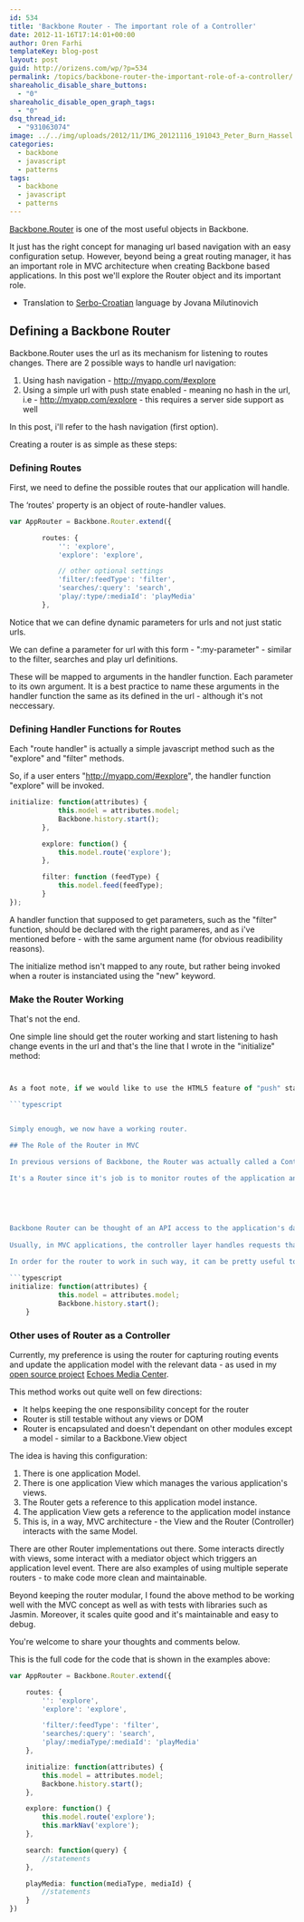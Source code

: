 ```yaml
---
id: 534
title: 'Backbone Router - The important role of a Controller'
date: 2012-11-16T17:14:01+00:00
author: Oren Farhi 
templateKey: blog-post
layout: post
guid: http://orizens.com/wp/?p=534
permalink: /topics/backbone-router-the-important-role-of-a-controller/
shareaholic_disable_share_buttons:
  - "0"
shareaholic_disable_open_graph_tags:
  - "0"
dsq_thread_id:
  - "931063074"
image: ../../img/uploads/2012/11/IMG_20121116_191043_Peter_Burn_Hassel.jpg
categories:
  - backbone
  - javascript
  - patterns
tags:
  - backbone
  - javascript
  - patterns
---
```

<a title="Backbone Router Documentation" href="http://documentcloud.github.com/backbone/#Router" target="_blank">Backbone.Router</a> is one of the most useful objects in Backbone.
  
It just has the right concept for managing url based navigation with an easy configuration setup. However, beyond being a great routing manager, it has an important role in MVC architecture when creating Backbone based applications. In this post we'll explore the Router object and its important role.<!--more-->


  
* Translation to [Serbo-Croatian](http://science.webhostinggeeks.com/backbone-ruter) language by Jovana Milutinovich

## Defining a Backbone Router

Backbone.Router uses the url as its mechanism for listening to routes changes. There are 2 possible ways to handle url navigation:

  1. Using hash navigation - http://myapp.com/#explore
  2. Using a simple url with push state enabled - meaning no hash in the url, i.e - http://myapp.com/explore - this requires a server side support as well


  

  
In this post, i'll refer to the hash navigation (first option).
  
Creating a router is as simple as these steps:

### Defining Routes

First, we need to define the possible routes that our application will handle.
  
The &#8216;routes' property is an object of route-handler values.

```typescript
var AppRouter = Backbone.Router.extend({

		routes: {
			'': 'explore',
			'explore': 'explore',

			// other optional settings
			'filter/:feedType': 'filter',
			'searches/:query': 'search',
			'play/:type/:mediaId': 'playMedia'
		},
```

Notice that we can define dynamic parameters for urls and not just static urls.
  
We can define a parameter for url with this form - ":my-parameter" - similar to the filter, searches and play url definitions.
  
These will be mapped to arguments in the handler function. Each parameter to its own argument. It is a best practice to name these arguments in the handler function the same as its defined in the url - although it's not neccessary.

### Defining Handler Functions for Routes

Each "route handler" is actually a simple javascript method such as the "explore" and "filter" methods.
  
So, if a user enters "http://myapp.com/#explore", the handler function "explore" will be invoked.

```typescript
initialize: function(attributes) {
			this.model = attributes.model;
			Backbone.history.start();
		},

		explore: function() {
			this.model.route('explore');
		},

		filter: function (feedType) {
			this.model.feed(feedType);
		}
});
```

A handler function that supposed to get parameters, such as the "filter" function, should be declared with the right parameres, and as i've mentioned before - with the same argument name (for obvious readibility reasons).
  
The initialize method isn't mapped to any route, but rather being invoked when a router is instanciated using the "new" keyword.

### Make the Router Working

That's not the end.
  
One simple line should get the router working and start listening to hash change events in the url and that's the line that I wrote in the "initialize" method:

```typescript


As a foot note, if we would like to use the HTML5 feature of "push" state with url (the second option of defining a router), we can pass a boolean argument of "pushState":

```typescript


Simply enough, we now have a working router.

## The Role of the Router in MVC

In previous versions of Backbone, the Router was actually called a Controller. In my opinion, it can play the role of any term as well as both - it's a matter of perspective.
  
It's a Router since it's job is to monitor routes of the application and trigger its assigned function handler. On the other hand, it can be used as an application level Controller, since with urls you can define a certain reflection of the application's data on the server side.
  

  

  
Backbone Router can be thought of an API access to the application's database - the Model. With this thought in mind, you can clearly keep its functionality to a minimum - handling routing events only, and notifing the application's model about it.
  
Usually, in MVC applications, the controller layer handles requests that were submited from the client, the browser, resolves the request, and pass it over to the applications data manager, which then do some operation on the model and optionally returns a response to the controller, which then, sends it back to the view - the client (i.e. browser).
  
In order for the router to work in such way, it can be pretty useful to pass a reference of the application's model or application's data manager to the router, so each function handler can pass the requested url to the model. That is why I passed the model to the &#8216;initialize' method - so we'll be able to update the model in each function handler:

```typescript
initialize: function(attributes) {
			this.model = attributes.model;
			Backbone.history.start();
	}
```

### Other uses of Router as a Controller

Currently, my preference is using the router for capturing routing events and update the application model with the relevant data - as used in my [open source project](https://github.com/orizens/echoes "My Github") [Echoes Media Center](http://echotu.be "Echoes Media Center - Alternative UI for youtube").
  
This method works out quite well on few directions:

  * It helps keeping the one responsibility concept for the router
  * Router is still testable without any views or DOM
  * Router is encapsulated and doesn't dependant on other modules except a model - similar to a Backbone.View object

The idea is having this configuration:

  1. There is one application Model.
  2. There is one application View which manages the various application's views.
  3. The Router gets a reference to this application model instance.
  4. The application View gets a reference to the application model instance
  5. This is, in a way, MVC architecture - the View and the Router (Controller) interacts with the same Model.

There are other Router implementations out there. Some interacts directly with views, some interact with a mediator object which triggers an application level event. There are also examples of using multiple seperate routers - to make code more clean and maintainable.

Beyond keeping the router modular, I found the above method to be working well with the MVC concept as well as with tests with libraries such as Jasmin. Moreover, it scales quite good and it's maintainable and easy to debug.

You're welcome to share your thoughts and comments below.

This is the full code for the code that is shown in the examples above:

```typescript
var AppRouter = Backbone.Router.extend({

	routes: {
		'': 'explore',
		'explore': 'explore',

		'filter/:feedType': 'filter',
		'searches/:query': 'search',
		'play/:mediaType/:mediaId': 'playMedia'
	},

	initialize: function(attributes) {
		this.model = attributes.model;
		Backbone.history.start();
	},

	explore: function() {
		this.model.route('explore');
		this.markNav('explore');
	},

	search: function(query) {
		//statements
	},

	playMedia: function(mediaType, mediaId) {
		//statements
	}
})
```